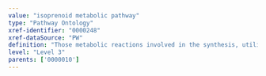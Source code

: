 ```yaml
---
value: "isoprenoid metabolic pathway"
type: "Pathway Ontology"
xref-identifier: "0000248"
xref-dataSource: "PW"
definition: "Those metabolic reactions involved in the synthesis, utilization and/or degradation of isoprenoids or terpenoids - a large class of organic biomolecules. Isoprenoids are precursors of sterols such as cholesterol and its derivative and also of non-sterols molecules many of which are used in the post-translational modification of proteins. Plant isoprenoids are among the most commonly found and have a broad range of uses and applications in plants and beyond."
level: "Level 3"
parents: ['0000010']
---
```


